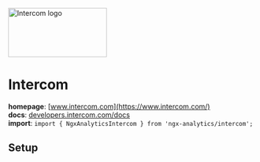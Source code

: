 <img 
    src="../../../assets/svg/intercom.svg" 
    alt="Intercom logo"
    height="100px"
    width="200px" />

# Intercom
__homepage__: [www.intercom.com](https://www.intercom.com/)  
__docs__: [developers.intercom.com/docs](https://developers.intercom.com/docs)  
__import__: `import { NgxAnalyticsIntercom } from 'ngx-analytics/intercom';`

## Setup
